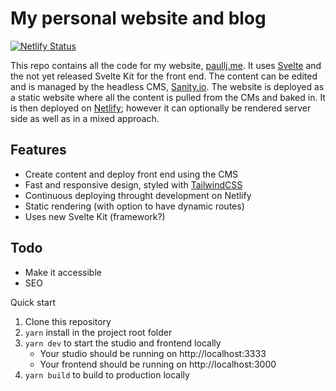 # My personal website and blog

[![Netlify Status](https://api.netlify.com/api/v1/badges/a676f363-f650-480e-b573-8d1e104d2924/deploy-status)](https://app.netlify.com/sites/paullj/deploys)

This repo contains all the code for my website, [paullj.me](https://paullj.me). It uses [Svelte](https://svelte.dev) and the not yet released Svelte Kit for the front end. The content can be edited and is managed by the headless CMS, [Sanity.io](https://sanity.io). The website is deployed as a static website where all the content is pulled from the CMs and baked in. It is then deployed on [Netlify](netlify.com); however it can optionally be rendered server side as well as in a mixed approach.

## Features

- Create content and deploy front end using the CMS
- Fast and responsive design, styled with [TailwindCSS](https://tailwindcss.com)
- Continuous deploying throught development on Netlify
- Static rendering (with option to have dynamic routes)
- Uses new Svelte Kit (framework?)

## Todo

- Make it accessible
- SEO

Quick start

1. Clone this repository
2. `yarn` install in the project root folder
3. `yarn dev` to start the studio and frontend locally
   - Your studio should be running on http://localhost:3333
   - Your frontend should be running on http://localhost:3000
4. `yarn build` to build to production locally
